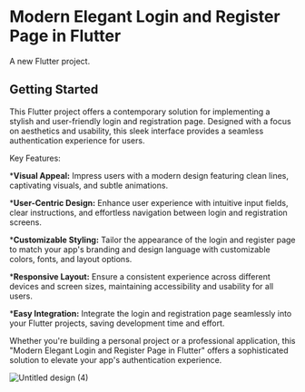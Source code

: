 # Modern Elegant Login and Register Page in Flutter

A new Flutter project.

## Getting Started

This Flutter project offers a contemporary solution for implementing a stylish and user-friendly login and registration page. Designed with a focus on aesthetics and usability, this sleek interface provides a seamless authentication experience for users.

Key Features:

***Visual Appeal:** Impress users with a modern design featuring clean lines, captivating visuals, and subtle animations.

***User-Centric Design:** Enhance user experience with intuitive input fields, clear instructions, and effortless navigation between login and registration screens.

***Customizable Styling:** Tailor the appearance of the login and register page to match your app's branding and design language with customizable colors, fonts, and layout options.

***Responsive Layout:** Ensure a consistent experience across different devices and screen sizes, maintaining accessibility and usability for all users.

***Easy Integration:** Integrate the login and registration page seamlessly into your Flutter projects, saving development time and effort.

Whether you're building a personal project or a professional application, this "Modern Elegant Login and Register Page in Flutter" offers a sophisticated solution to elevate your app's authentication experience.

![Untitled design (4)](https://github.com/Heshan95/modern_elegant_login_and_register_page_in_flutter/assets/76845938/98b833a3-96d9-47fc-8d65-da604f507da5)

